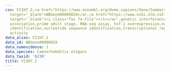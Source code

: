 ```yaml
---
csv: F21H7.2,<a href="https://www.ensembl.org/Homo_sapiens/Gene/Summary?db=core;g=WBGene00009028"
  target="_blank">WBGene00009028</a>,<a href="https://www.ncbi.nlm.nih.gov/pubmed/30894454"
  target="_blank"><i class="fas fa-file"></i></a>",genetic interference,functional
  association,prime adult stage, RNA-seq assay, hsf-1 overexpression,nucleotide sequence
  identification,nucleotide sequence identification,transcriptional regulation,up-regulates
  activity
data_alias: F21H7.2
data_id: WBGene00009028
data_numevidence: 1
data_species: Caenorhabditis elegans
data_taxid: '6239'
title: F21H7.2
---
```

